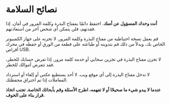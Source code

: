 # نصائح السلامة

**أنت وحدك المسؤول عن أمنك**. احتفظ دائمًا بمفتاح البذرة وكلمة المرور في أمان. إذا فقدتهم، فلن يتمكن أي شخص آخر من استعادتهم.

قم بعمل نسخة احتياطية من مفتاح البذرة وكلمة المرور. لا تخزنه على جهاز الكمبيوتر الخاص بك، وبدلاً من ذلك قم بتدوينه أو طباعته على قطعة من الورق أو حفظه في محرك أقراص USB.

لا تخزن مفتاح البذرة في تخزين سحابي أو خدمة كلمة مرور. إذا تعرض حسابك للخطر، فقد تتعرض أموالك للخطر.

لا تدخل مفتاح البذرة إلى أي موقع ويب. لا أحد يستطيع عكس أو إلغاء أو استرداد المعاملات إذا تم اختراق محفظتك.

**عندما لا يبدو شيء ما صحيحًا أو لا تفهمه، اطرح الأسئلة
وقم بأبحاثك الخاصة. تجنب اتخاذ قرار بناء على الخوف.**
